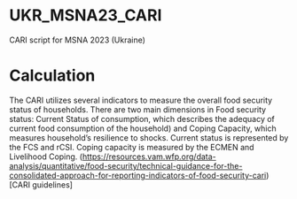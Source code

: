 # UKR_MSNA23_CARI
CARI script for MSNA 2023 (Ukraine)

# Calculation 
The CARI utilizes several indicators to measure the overall food security status of households.
There are two main dimensions in Food security status: Current Status of consumption, which 
describes the adequacy of current food consumption of the household) and Coping Capacity, 
which measures household’s resilience to shocks. Current status is represented by the FCS and 
rCSI. Coping capacity is measured by the ECMEN and Livelihood Coping. 
(https://resources.vam.wfp.org/data-analysis/quantitative/food-security/technical-guidance-for-the-consolidated-approach-for-reporting-indicators-of-food-security-cari)[CARI guidelines]
